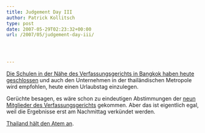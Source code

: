 ```yaml
---
title: Judgement Day III
author: Patrick Kollitsch
type: post
date: 2007-05-29T02:23:32+00:00
url: /2007/05/judgement-day-iii/




---
```

[Die Schulen in der Nähe des Verfassungsgerichts in Bangkok haben heute geschlossen][1] und auch den Unternehmen in der thailändischen Metropole wird empfohlen, heute einen Urlaubstag einzulegen. 

Gerüchte besagen, es wäre schon zu eindeutigen Abstimmungen der [neun Mitglieder des Verfassungsgerichts][2] gekommen. Aber das ist eigentlich egal, weil die Ergebnisse erst am Nachmittag verkündet werden. 

[Thailand hält den Atem an][3].

 [1]: http://www.nationmultimedia.com/2007/05/30/headlines/headlines_30035556.php
 [2]: http://www.nationmultimedia.com/2007/05/30/headlines/headlines_30035563.php
 [3]: http://www.nationmultimedia.com/2007/05/30/headlines/headlines_30035562.php